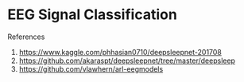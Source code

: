 # EEG Signal Classification

References


1. https://www.kaggle.com/phhasian0710/deepsleepnet-201708
2. https://github.com/akaraspt/deepsleepnet/tree/master/deepsleep
3. https://github.com/vlawhern/arl-eegmodels
